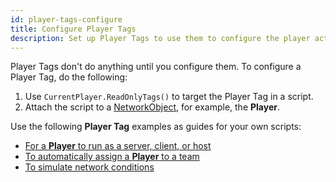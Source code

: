 ```yaml
---
id: player-tags-configure
title: Configure Player Tags
description: Set up Player Tags to use them to configure the player actions.
---
```


Player Tags don't do anything until you configure them. To configure a Player Tag, do the following:

1. Use `CurrentPlayer.ReadOnlyTags()` to target the Player Tag in a script.
2. Attach the script to a [NetworkObject](https://docs-multiplayer.unity3d.com/netcode/current/basics/networkobject/), for example, the **Player**.

Use the following **Player Tag** examples as guides for your own scripts:

- [For a **Player** to run as a server, client, or host](../target-instance)
- [To automatically assign a **Player** to a team](../target-team)
- [To simulate network conditions](../target-network)
